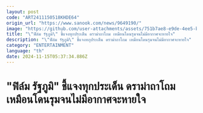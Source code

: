 ```yaml
---
layout: post
code: "ART2411150518KHDE64"
origin_url: "https://www.sanook.com/news/9649190/"
image: "https://github.com/user-attachments/assets/751b7ae8-e9de-4ee5-baa5-a0b5cbe2748f"
title: "\"ฟิล์ม รัฐภูมิ\" ชี้แจงทุกประเด็น ดราม่าถาโถม เหมือนโดนรุมจนไม่มีอากาศจะหายใจ"
description: "\"ฟิล์ม รัฐภูมิ\" ชี้แจงทกุประเด็น ดราม่าถาโถม เหมือนโดนรุมจนไม่มีอากาศจะหายใจ"
category: "ENTERTAINMENT"
language: "th"
date: 2024-11-15T05:37:34.886Z
---
```


# "ฟิล์ม รัฐภูมิ" ชี้แจงทุกประเด็น ดราม่าถาโถม เหมือนโดนรุมจนไม่มีอากาศจะหายใจ